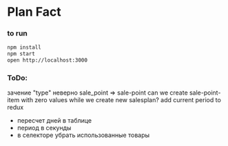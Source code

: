 # Plan Fact

### to run

```bash
npm install
npm start
open http://localhost:3000
```

### ToDo:
зачение "type" неверно sale_point => sale-point
can we create sale-point-item with zero values while we create new salesplan?
add current period to redux

- пересчет дней в таблице
- период в секунды 
- в селекторе убрать использованные товары
